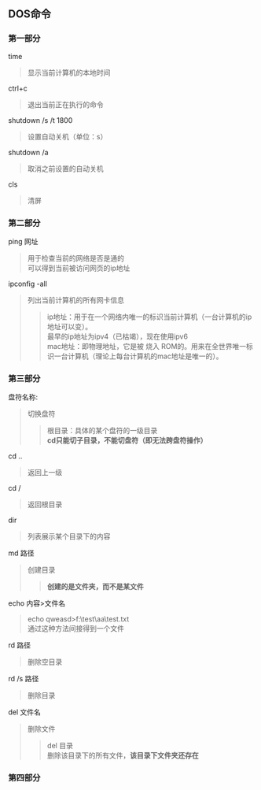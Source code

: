 ## DOS命令

### 第一部分  

time 
>显示当前计算机的本地时间  

ctrl+c 
>退出当前正在执行的命令  

shutdown /s /t 1800 
>设置自动关机（单位：s）  

shutdown /a 
>取消之前设置的自动关机  

cls 
>清屏  

### 第二部分 

ping 网址
>用于检查当前的网络是否是通的    
>可以得到当前被访问网页的ip地址 

ipconfig -all  
>列出当前计算机的所有网卡信息  
>>ip地址：用于在一个网络内唯一的标识当前计算机（一台计算机的ip地址可以变）。  
>>最早的ip地址为ipv4（已枯竭），现在使用ipv6  
>>mac地址：即物理地址，它是被 烧入 ROM的。用来在全世界唯一标识一台计算机（理论上每台计算机的mac地址是唯一的）。

### 第三部分 

盘符名称: 
>切换盘符  
>>根目录：具体的某个盘符的一级目录   
>>**cd只能切子目录，不能切盘符（即无法跨盘符操作）**

cd ..  
>返回上一级

cd /  
>返回根目录

dir  
>列表展示某个目录下的内容

md 路径
>创建目录  
>>**创建的是文件夹，而不是某文件**

echo 内容>文件名  
>echo qweasd>f:\test\aa\test.txt    
>通过这种方法间接得到一个文件

rd 路径  
>删除空目录

rd /s 路径  
>删除目录

del 文件名  
>删除文件  
>>del 目录  
>>删除该目录下的所有文件，**该目录下文件夹还存在**  


### 第四部分 





